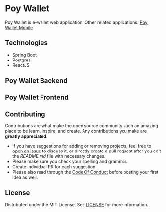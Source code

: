# Poy Wallet

Poy Wallet is e-wallet web application. Other related applications: [Poy Wallet Mobile](https://gusrylmubarok/poy_wallet)

## Technologies

- Spring Boot
- Postgres
- ReactJS

## Poy Wallet Backend

## Poy Wallet Frontend

## Contributing

Contributions are what make the open source community such an amazing place to be learn, inspire, and create. Any contributions you make are **greatly appreciated**.
* If you have suggestions for adding or removing projects, feel free to [open an issue](https://github.com/gusrylmubarok/poy-wallet/issues/new) to discuss it, or directly create a pull request after you edit the *README.md* file with necessary changes.
* Please make sure you check your spelling and grammar.
* Create individual PR for each suggestion.
* Please also read through the [Code Of Conduct](https://github.com/gusrylmubarok/poy-wallet/blob/main/CODE_OF_CONDUCT.md) before posting your first idea as well.

## License

Distributed under the MIT License. See [LICENSE](https://github.com/gusrylmubarok/poy-wallet/blob/main/LICENSE.md) for more information.